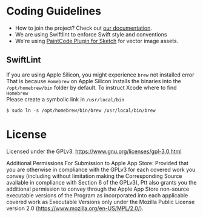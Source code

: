 # Coding Guidelines

- How to join the project? Check out [our documentation](https://hackmd.io/bNV8xhVwQxOYnLt9NTRdFw).
- We are using Swiftlint to enforce Swift style and conventions
- We're using [PaintCode Plugin for Sketch](https://www.paintcodeapp.com/sketch) for vector image assets.

## SwiftLint 
If you are using Apple Silicon, you might experience `brew` not installed error  
That is because `Homebrew` on Apple Silicon installs the binaries into the `/opt/homebrew/bin` folder by default. To instruct Xcode where to find `Homebrew`   
Please create a symbolic link in `/usr/local/bin`
```
$ sudo ln -s /opt/homebrew/bin/brew /usr/local/bin/brew
```

# License

Licensed under the GPLv3: https://www.gnu.org/licenses/gpl-3.0.html

Additional Permissions For Submission to Apple App Store: Provided that you are otherwise in compliance with the GPLv3 for each covered work you convey (including without limitation making the Corresponding Source available in compliance with Section 6 of the GPLv3), Ptt also grants you the additional permission to convey through the Apple App Store non-source executable versions of the Program as incorporated into each applicable covered work as Executable Versions only under the Mozilla Public License version 2.0 (https://www.mozilla.org/en-US/MPL/2.0/).
